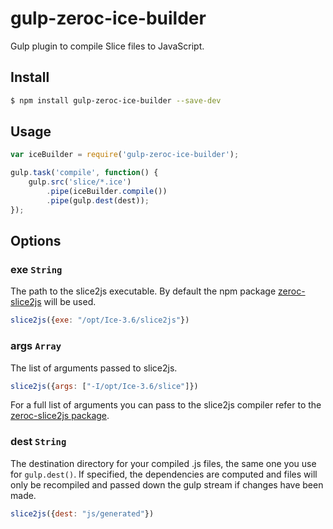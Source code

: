 # gulp-zeroc-ice-builder
Gulp plugin to compile Slice files to JavaScript.

## Install
```bash
$ npm install gulp-zeroc-ice-builder --save-dev
```

## Usage
```js
var iceBuilder = require('gulp-zeroc-ice-builder');

gulp.task('compile', function() {
    gulp.src('slice/*.ice')
        .pipe(iceBuilder.compile())
        .pipe(gulp.dest(dest));
});
```

## Options

### exe `String` 

The path to the slice2js executable. By default the npm package [zeroc-slice2js](https://github.com/ZeroC-Inc/zeroc-slice2js) will be used.

```js
slice2js({exe: "/opt/Ice-3.6/slice2js"})
```

### args `Array`

The list of arguments passed to slice2js.

```js
slice2js({args: ["-I/opt/Ice-3.6/slice"]})
```

For a full list of arguments you can pass to the slice2js compiler refer to the [zeroc-slice2js package](https://github.com/ZeroC-Inc/zeroc-slice2js).

### dest `String`

The destination directory for your compiled .js files, the same one you use for ``gulp.dest()``. If specified, the dependencies are computed and files will only be recompiled and passed down the gulp stream if changes have been made.

```js
slice2js({dest: "js/generated"})
```

